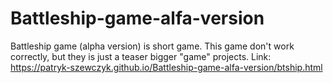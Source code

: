 # Battleship-game-alfa-version
Battleship game (alpha version) is short game. This game don't work correctly, but they is just a teaser bigger "game" projects. Link: https://patryk-szewczyk.github.io/Battleship-game-alfa-version/btship.html
